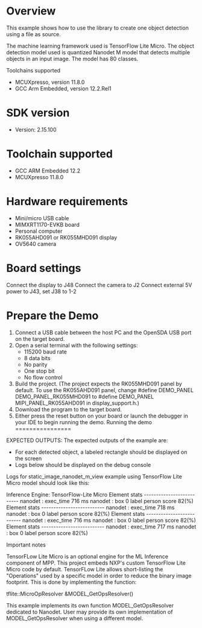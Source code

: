 Overview
========

This example shows how to use the library to create one object detection using a file as source.

The machine learning framework used is TensorFlow Lite Micro.
The object detection model used is quantized Nanodet M model that detects multiple objects in an input image.
The model has 80 classes.

Toolchains supported
- MCUXpresso, version 11.8.0
- GCC Arm Embedded, version 12.2.Rel1


SDK version
===========
- Version: 2.15.100

Toolchain supported
===================
- GCC ARM Embedded  12.2
- MCUXpresso  11.8.0

Hardware requirements
=====================
- Mini/micro USB cable
- MIMXRT1170-EVKB board
- Personal computer
- RK055AHD091 or RK055MHD091 display
- OV5640 camera

Board settings
==============
Connect the display to J48
Connect the camera to J2
Connect external 5V power to J43, set J38 to 1-2

Prepare the Demo
================
1. Connect a USB cable between the host PC and the OpenSDA USB port on the target board.
2. Open a serial terminal with the following settings:
   - 115200 baud rate
   - 8 data bits
   - No parity
   - One stop bit
   - No flow control
3. Build the project. (The project expects the RK055MHD091 panel by default. To use the RK055AHD091 panel,
    change #define DEMO_PANEL DEMO_PANEL_RK055MHD091 to #define DEMO_PANEL MIPI_PANEL_RK055AHD091
    in display_support.h.)
4. Download the program to the target board.
5. Either press the reset button on your board or launch the debugger in your IDE to begin running the demo.
Running the demo
================

EXPECTED OUTPUTS:
The expected outputs of the example are:
- For each detected object, a labeled rectangle should be displayed on the screen
- Logs below should be displayed on the debug console

Logs for static_image_nanodet_m_view example using TensorFlow Lite Micro model should look like this:

Inference Engine: TensorFlow-Lite Micro
Element stats --------------------------
nanodet : exec_time 716 ms
nanodet : box 0 label person score 82(%)
Element stats --------------------------
nanodet : exec_time 718 ms
nanodet : box 0 label person score 82(%)
Element stats --------------------------
nanodet : exec_time 716 ms
nanodet : box 0 label person score 82(%)
Element stats --------------------------
nanodet : exec_time 717 ms
nanodet : box 0 label person score 82(%)

Important notes

TensorFLow Lite Micro is an optional engine for the ML Inference component of MPP.
This project embeds NXP's custom TensorFlow Lite Micro code by default.
TensorFLow Lite allows short-listing the "Operations" used by a specific model in order to reduce the binary image footprint.
This is done by implementing the function:

tflite::MicroOpResolver &MODEL_GetOpsResolver()

This example implements its own function MODEL_GetOpsResolver dedicated to Nanodet.
User may provide its own implementation of MODEL_GetOpsResolver when using a different model.

